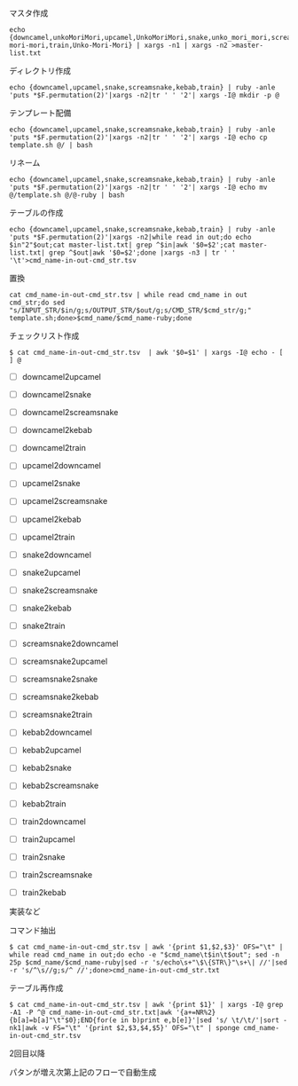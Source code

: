 マスタ作成
```
echo {downcamel,unkoMoriMori,upcamel,UnkoMoriMori,snake,unko_mori_mori,screamsnake,UNKO_MORI_MORI,kebab,unko-mori-mori,train,Unko-Mori-Mori} | xargs -n1 | xargs -n2 >master-list.txt
```

ディレクトリ作成
```
echo {downcamel,upcamel,snake,screamsnake,kebab,train} | ruby -anle 'puts *$F.permutation(2)'|xargs -n2|tr ' ' '2'| xargs -I@ mkdir -p @
```

テンプレート配備
```
echo {downcamel,upcamel,snake,screamsnake,kebab,train} | ruby -anle 'puts *$F.permutation(2)'|xargs -n2|tr ' ' '2'| xargs -I@ echo cp template.sh @/ | bash
```

リネーム

```
echo {downcamel,upcamel,snake,screamsnake,kebab,train} | ruby -anle 'puts *$F.permutation(2)'|xargs -n2|tr ' ' '2'| xargs -I@ echo mv @/template.sh @/@-ruby | bash
```

テーブルの作成
```
echo {downcamel,upcamel,snake,screamsnake,kebab,train} | ruby -anle 'puts *$F.permutation(2)'|xargs -n2|while read in out;do echo $in"2"$out;cat master-list.txt| grep ^$in|awk '$0=$2';cat master-list.txt| grep ^$out|awk '$0=$2';done |xargs -n3 | tr ' ' '\t'>cmd_name-in-out-cmd_str.tsv
```

置換
```
cat cmd_name-in-out-cmd_str.tsv | while read cmd_name in out cmd_str;do sed "s/INPUT_STR/$in/g;s/OUTPUT_STR/$out/g;s/CMD_STR/$cmd_str/g;" template.sh;done>$cmd_name/$cmd_name-ruby;done
```

チェックリスト作成
```
$ cat cmd_name-in-out-cmd_str.tsv  | awk '$0=$1' | xargs -I@ echo - [ ] @
```

- [ ] downcamel2upcamel
- [ ] downcamel2snake
- [ ] downcamel2screamsnake
- [ ] downcamel2kebab
- [ ] downcamel2train
- [ ] upcamel2downcamel
- [ ] upcamel2snake
- [ ] upcamel2screamsnake
- [ ] upcamel2kebab
- [ ] upcamel2train
- [ ] snake2downcamel
- [ ] snake2upcamel
- [ ] snake2screamsnake
- [ ] snake2kebab
- [ ] snake2train
- [ ] screamsnake2downcamel
- [ ] screamsnake2upcamel
- [ ] screamsnake2snake
- [ ] screamsnake2kebab
- [ ] screamsnake2train
- [ ] kebab2downcamel
- [ ] kebab2upcamel
- [ ] kebab2snake
- [ ] kebab2screamsnake
- [ ] kebab2train
- [ ] train2downcamel
- [ ] train2upcamel
- [ ] train2snake
- [ ] train2screamsnake
- [ ] train2kebab


実装など


コマンド抽出
```
$ cat cmd_name-in-out-cmd_str.tsv | awk '{print $1,$2,$3}' OFS="\t" | while read cmd_name in out;do echo -e "$cmd_name\t$in\t$out"; sed -n 25p $cmd_name/$cmd_name-ruby|sed -r 's/echo\s+"\$\{STR\}"\s+\| //'|sed -r 's/^\s//g;s/^ //';done>cmd_name-in-out-cmd_str.txt
```

テーブル再作成
```
$ cat cmd_name-in-out-cmd_str.tsv | awk '{print $1}' | xargs -I@ grep -A1 -P ^@ cmd_name-in-out-cmd_str.txt|awk '{a+=NR%2}{b[a]=b[a]"\t"$0};END{for(e in b)print e,b[e]}'|sed 's/ \t/\t/'|sort -nk1|awk -v FS="\t" '{print $2,$3,$4,$5}' OFS="\t" | sponge cmd_name-in-out-cmd_str.tsv
```

2回目以降

パタンが増え次第上記のフローで自動生成
